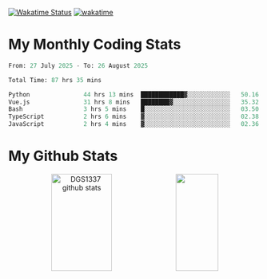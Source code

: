 [![Wakatime Status](https://github.com/noopurphalak/noopurphalak/workflows/wakatime-status-update/badge.svg)](https://github.com/noopurphalak/noopurphalak/actions/workflows/main.yml)
[![wakatime](https://wakatime.com/badge/user/80ace140-ef40-4fdd-b8ed-f3be3d2e1aea.svg)](https://wakatime.com/@80ace140-ef40-4fdd-b8ed-f3be3d2e1aea)

# My Monthly Coding Stats

<!--START_SECTION:waka-->

```python
From: 27 July 2025 - To: 26 August 2025

Total Time: 87 hrs 35 mins

Python               44 hrs 13 mins  ████████████▓░░░░░░░░░░░░   50.16 %
Vue.js               31 hrs 8 mins   ████████▓░░░░░░░░░░░░░░░░   35.32 %
Bash                 3 hrs 5 mins    █░░░░░░░░░░░░░░░░░░░░░░░░   03.50 %
TypeScript           2 hrs 6 mins    ▓░░░░░░░░░░░░░░░░░░░░░░░░   02.38 %
JavaScript           2 hrs 4 mins    ▓░░░░░░░░░░░░░░░░░░░░░░░░   02.36 %
```

<!--END_SECTION:waka-->

# My Github Stats
<div style="text-align: center;">
  <img width="49%" height="195px" src="https://github-readme-stats-sigma-five.vercel.app/api?username=noopurphalak&show_icons=true&count_private=true&hide_border=true&title_color=00FFFF&icon_color=00FFFF&text_color=00FFFF&bg_color=0d1117" alt="DGS1337 github stats" />
  <img width="41%" height="195px" src="https://github-readme-stats-sigma-five.vercel.app/api/top-langs/?username=noopurphalak&layout=compact&hide_border=true&title_color=00FFFF&text_color=00FFFF&bg_color=0d1117" />
</div>
